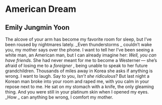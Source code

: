 # American Dream
## Emily Jungmin Yoon
The alcove of your arm
has become my favorite room
for sleep, but I’ve been roused
by nightmares lately. _Even thunderstorms
_
couldn’t wake you, my mother says
over the phone. I want to tell her
I’ve been seeing a white man, an American
man, but I can already imagine her:
 _Well, you can have friends_. She had never meant
for me to become a Westerner —
she’s afraid of losing me to a _foreigner_ , being unable to speak
to her future grandchildren. Thousands of miles away
in Korea she asks if anything is wrong. I want to laugh.
Say to you, _Isn’t she ridiculous_? But
last night a Korean man broke into your room
and raped me, with you calm in your repose
next to me. He sat on my stomach with a knife,
the only gleaming thing. And you were still
in your platinum skin when I opened my eyes. _How
_
can anything be wrong, I comfort my mother.